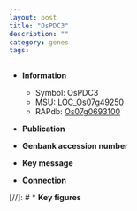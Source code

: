 ```yaml
---
layout: post
title: "OsPDC3"
description: ""
category: genes
tags: 
---
```


* **Information**  
    + Symbol: OsPDC3  
    + MSU: [LOC_Os07g49250](http://rice.uga.edu/cgi-bin/ORF_infopage.cgi?orf=LOC_Os07g49250)  
    + RAPdb: [Os07g0693100](http://rapdb.dna.affrc.go.jp/viewer/gbrowse_details/irgsp1?name=Os07g0693100)  

* **Publication**  

* **Genbank accession number**  

* **Key message**  

* **Connection**  

[//]: # * **Key figures**  


